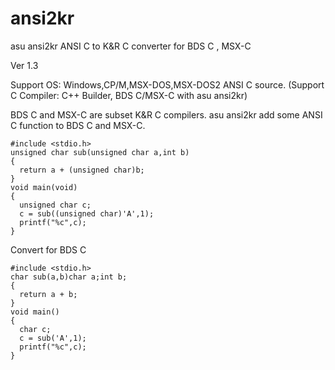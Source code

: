 # ansi2kr
asu ansi2kr  ANSI C to K&amp;R C converter for BDS C , MSX-C

Ver 1.3

Support OS: Windows,CP/M,MSX-DOS,MSX-DOS2
ANSI C source. (Support C Compiler: C++ Builder, BDS C/MSX-C with asu ansi2kr)

BDS C and MSX-C are subset K&amp;R C compilers.
asu ansi2kr add some ANSI C function to BDS C and MSX-C.


    #include <stdio.h>
    unsigned char sub(unsigned char a,int b)  
    {  
      return a + (unsigned char)b;  
    }  
    void main(void)  
    {  
      unsigned char c;  
      c = sub((unsigned char)'A',1);  
      printf("%c",c);  
    }

Convert for BDS C
      
    #include <stdio.h>
    char sub(a,b)char a;int b;  
    {  
      return a + b;  
    }  
    void main()  
    {  
      char c;  
      c = sub('A',1);  
      printf("%c",c);
    } 
